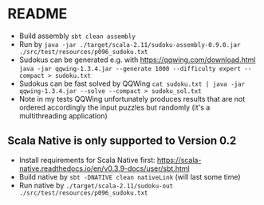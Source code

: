 # README

* Build assembly `sbt clean assembly`
* Run by `java -jar ./target/scala-2.11/sudoku-assembly-0.9.0.jar ./src/test/resources/p096_sudoku.txt`
* Sudokus can be generated e.g. with <https://qqwing.com/download.html> `java -jar qqwing-1.3.4.jar --generate 1000 --difficulty expert --compact > sudoku.txt`
* Sudokus can be fast solved by QQWing `cat sudoku.txt | java -jar qqwing-1.3.4.jar --solve --compact > sudoku_sol.txt`
* Note in my tests QQWing unfortunately produces results that are not ordered accordingly the input puzzles but randomly (it's a multithreading application)

## Scala Native is only supported to Version 0.2
* Install requirements for Scala Native first: <https://scala-native.readthedocs.io/en/v0.3.9-docs/user/sbt.html>
* Build native by `sbt -DNATIVE clean nativeLink`  (will last some time)
* Run native by `./target/scala-2.11/sudoku-out ./src/test/resources/p096_sudoku.txt`
